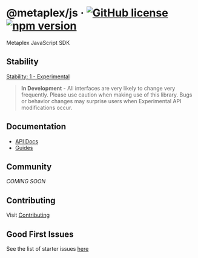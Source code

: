 # @metaplex/js &middot; [![GitHub license](https://img.shields.io/badge/license-MIT-blue.svg)](https://github.com/metaplex/js/blob/main/LICENSE) [![npm version](https://img.shields.io/npm/v/@metaplex/js.svg?style=flat)](https://www.npmjs.com/package/@metaplex/js)

Metaplex JavaScript SDK

## Stability

[Stability: 1 - Experimental](https://docs.metaplex.com/stability)

> **In Development** - All interfaces are very likely to change very frequently.
Please use caution when making use of this library. Bugs or behavior changes may
surprise users when Experimental API modifications occur.

## Documentation

- [API Docs](https://metaplex-foundation.github.io/js)
- [Guides](https://docs.metaplex.com/sdk/js/getting-started)

## Community

_COMING SOON_

## Contributing
Visit [Contributing](CONTRIBUTING.md)

## Good First Issues

See the list of starter issues [here](https://github.com/metaplex-foundation/js/issues?q=is%3Aissue+is%3Aopen+label%3A%22good+first+issue%22)
